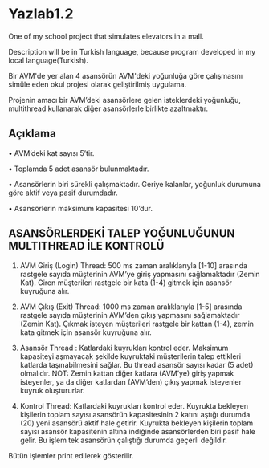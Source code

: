 # Yazlab1.2
One of my school project that simulates elevators in a mall.

Description will be in Turkish language, because program developed in my local language(Turkish).

Bir AVM'de yer alan 4 asansörün AVM'deki yoğunluğa göre çalışmasını simüle eden okul projesi olarak geliştirilmiş uygulama.

Projenin amacı bir AVM’deki asansörlere gelen isteklerdeki yoğunluğu, multithread kullanarak diğer asansörlerle birlikte azaltmaktır.
## Açıklama
• AVM’deki kat sayısı 5’tir.

• Toplamda 5 adet asansör bulunmaktadır.

• Asansörlerin biri sürekli çalışmaktadır. Geriye kalanlar, yoğunluk durumuna göre aktif veya pasif durumdadır.

• Asansörlerin maksimum kapasitesi 10’dur.

## ASANSÖRLERDEKİ TALEP YOĞUNLUĞUNUN MULTITHREAD İLE KONTROLÜ

1) AVM Giriş (Login) Thread: 500 ms zaman aralıklarıyla [1-10] arasında rastgele sayıda müşterinin AVM’ye giriş yapmasını sağlamaktadır (Zemin Kat). Giren müşterileri rastgele bir kata (1-4) gitmek için asansör kuyruğuna alır.

2) AVM Çıkış (Exit) Thread: 1000 ms zaman aralıklarıyla [1-5] arasında rastgele sayıda müşterinin AVM’den çıkış yapmasını sağlamaktadır (Zemin Kat). Çıkmak isteyen müşterileri rastgele bir kattan (1-4), zemin kata gitmek için asansör kuyruğuna alır.

3) Asansör Thread : Katlardaki kuyrukları kontrol eder. Maksimum kapasiteyi aşmayacak şekilde kuyruktaki müşterilerin talep ettikleri katlarda taşınabilmesini sağlar. Bu thread asansör sayısı kadar (5 adet) olmalıdır.
NOT: Zemin kattan diğer katlara (AVM’ye) giriş yapmak isteyenler, ya da diğer katlardan (AVM’den) çıkış yapmak isteyenler kuyruk oluştururlar.

4) Kontrol Thread: Katlardaki kuyrukları kontrol eder. Kuyrukta bekleyen kişilerin toplam sayısı asansörün kapasitesinin 2 katını aştığı durumda (20) yeni asansörü aktif hale getirir. Kuyrukta bekleyen kişilerin toplam sayısı asansör kapasitenin altına indiğinde asansörlerden biri pasif hale gelir. Bu işlem tek asansörün çalıştığı durumda geçerli değildir.

Bütün işlemler print edilerek gösterilir.
